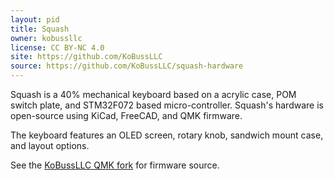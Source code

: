 ```yaml
---
layout: pid
title: Squash
owner: kobussllc
license: CC BY-NC 4.0
site: https://github.com/KoBussLLC
source: https://github.com/KoBussLLC/squash-hardware
---
```

Squash is a 40% mechanical keyboard based on a acrylic case, POM switch plate, and STM32F072 based micro-controller. Squash's hardware is open-source using KiCad, FreeCAD, and QMK firmware.

The keyboard features an OLED screen, rotary knob, sandwich mount case, and layout options. 

See the [KoBussLLC QMK fork](https://github.com/KoBussLLC/qmk_firmware/tree/kobuss/keyboards/kobuss/squash) for firmware source.